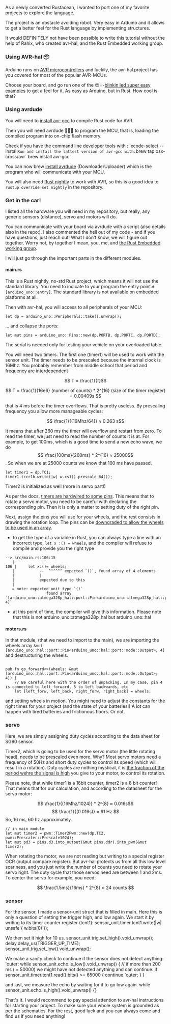 As a newly converted Rustacean, I wanted to port one of my favorite projects to explore the language.

The project is an obstacle avoiding robot. Very easy in Arduino and it allows to get a better feel for the Rust language by implementing structures.

It would DEFINITELY not have been possible to write this tutorial without the help of Rahix, who created avr-hal, and the Rust Embedded working group.

### Using AVR-hal 📦

Arduino runs on [AVR microcontrollers](https://en.wikipedia.org/wiki/AVR_microcontrollers) and luckily, the avr-hal project has you covered for most of the popular AVR-MCUs.

Choose your board, and go run one of the 😉💡-[blinkin led super easy examples](https://github.com/Rahix/avr-hal/blob/master/boards/arduino-uno/examples/uno-blink.rs) to get a feel for it. As easy as Arduino, but in Rust. How cool is that?

### Using avrdude

You will need to [install avr-gcc](https://github.com/osx-cross/homebrew-avr) to compile Rust code for AVR.

Then you will need avrdude 👨🏽‍🔧 to program the MCU, that is, loading the compiled program into on-chip flash memory.

Check if you have the command line developer tools with : ´xcode-select --install`Run and install the lattest version of avr-gcc with:`brew tap osx-cross/avr``brew install avr-gcc`

You can now brew [install avrdude](https://www.nongnu.org/avrdude/user-manual/avrdude_1.html) (DownloaderUploader) which is the program who will communicate with your MCU.

You will also need [Rust nightly](https://doc.rust-lang.org/1.2.0/book/nightly-rust.html) to work with AVR, so this is a good idea to `rustup override set nightly` in the repository.

### Get in the car!

I listed all the hardware you will need in my repository, but really, any generic sensors (distance), servo and motors will do.

You can communicate with your board via avrdude with a script (also details also in the repo:). I also commented the hell out of my code - and if you have questions, just reach out! What I don't know, we will figure out together. Worry not, by together I mean, you, me, and [the Rust Embedded working group](https://matrix.to/#/#rust-embedded:matrix.org).

I will just go through the important parts in the different modules.

#### main.rs

This is a Rust nightly, no-std Rust project, which means it will not use the standard library. You need to indicate to your program the entry point.`#[arduino_uno::entry]`. The standard library is not available on embedded platforms at all.

Then with avr-hal, you will access to all peripherals of your MCU:

```
let dp = arduino_uno::Peripherals::take().unwrap();
```

... and collapse the ports:

```
let mut pins = arduino_uno::Pins::new(dp.PORTB, dp.PORTC, dp.PORTD);
```

The serial is needed only for testing your vehicle on your overloaded table.

You will need two timers. The first one (timer1) will be used to work with the sensor unit. The timer needs to be prescaled because the internal clock is 16Mhz. You probably remember from middle school that period and frequency are interdependent

$$ T = \frac{1}{f}$$

$$ T = \frac{1}{16e6} (number of counts) * 2^{16} (size of the timer register) = 0.00409s $$

that is 4 ms before the timer overflows. That is pretty useless. By prescaling frequency you allow more manageable cycles:

$$ \frac{1}{(16Mhz/64)} ≈ 0.263 s$$

It means that after 260 ms the timer will overflow and restart from zero. To read the timer, we just need to read the number of counts it is at.
For example, to get 100ms, which is a good time to send a new echo wave, we do $$  \frac{100ms}{260ms} * 2^{16} ≈ 25000$$. So when we are at 25000 counts we know that 100 ms have passed.

```
let timer1 = dp.TC1;
timer1.tccr1b.write(|w| w.cs1().prescale_64());

```

Timer2 is initialized as well (more in servo part!)

As per the docs, [timers are hardwired to some pins](https://rahix.github.io/avr-hal/arduino_uno/pwm/index.html). This means that to rotate a servo motor, you need to be careful with declaring the corresponding pin. Then it is only a matter to setting duty of the right pin.

Next, assign the pins you will use for your wheels, and the rest consists in drawing the rotation loop. The pins can be [downgraded to allow the wheels to be used in an array](https://rahix.github.io/avr-hal/atmega328p_hal/port/portd/struct.PD3.html#method.downgrade).

- to get the type of a variable in Rust, you can always type a line with an incorrect type, `let x :() = wheels`, and the compiler will refuse to compile and provide you the right type

```
--> src/main.rs:106:15
   |
106 |     let x:()= wheels;
   |           --  ^^^^^^ expected `()`, found array of 4 elements
   |           |
   |           expected due to this
   |
   = note: expected unit type `()`
                  found array `[arduino_uno::atmega328p_hal::port::Pin<arduino_uno::atmega328p_hal::port::mode::Output>; 4]`
```

- at this point of time, the compiler will give this information. Please note that this is not arduino_uno::atmega328p_hal but arduino_uno::hal

#### motors.rs

In that module, (that we need to import to the main), we are importing the wheels array `&mut [arduino_uno::hal::port::Pin<arduino_uno::hal::port::mode::Output>; 4]` and destructuring the wheels.

```

pub fn go_forward<>(wheels: &mut [arduino_uno::hal::port::Pin<arduino_uno::hal::port::mode::Output>; 4]) {
    // Be careful here with the order of unpacking. In my case, pin 4 is connected to left forward, 5 to left backwards, etc
    let [left_forw, left_back, right_forw, right_back] = wheels;

```

and setting wheels in motion. You might need to adjust the constants for the right times for your project (and the state of your batteries!) A lot can happen with tired batteries and frictionous floors. Or not.

### servo

Here, we are simply assigning duty cycles according to the data sheet for SG90 sensor.

Timer2, which is going to be used for the servo motor (the little rotating head), needs to be prescaled even more. Why? Most servo motors need a frequency of 50Hz and short duty cycles to control its speed (which will result in a rotation). Duty cycles are nothing mystical, it is [the fraction of the period wehre the signal is high](https://en.wikipedia.org/wiki/Duty_cycle) you give to your motor, to control its rotation.

Please note, that while timer1 is a 16bit counter, timer2 is a 8 bit counter! That means that for our calculation, and according to the datasheet for the servo motor:

$$ \frac{1}{(16Mhz/1024)} * 2^{8} ≈ 0.016s$$
$$ \frac{1}{(0.016s)} ≈ 61 Hz $$
So, 16 ms, 60 hz approximately.

```
// in main module
let mut timer2 = pwm::Timer2Pwm::new(dp.TC2, pwm::Prescaler::Prescale1024);
let mut pd3 = pins.d3.into_output(&mut pins.ddr).into_pwm(&mut timer2);
```

When rotating the motor, we are not reading but writing to a special register OCR (output compare register). But avr-hal protects us from all this low level scariness, and you just write the number of counts you need to rotate your servo right.
The duty cycle that those servos need are between 1 and 2ms. To center the servo for example, you need:

$$ \frac{1.5ms}{16ms} * 2^{8} ≈ 24 counts $$

### sensor

For the sensor, I made a sensor-unit struct that is filled in main. Here this is only a question of setting the trigger high, and low again.
We start it by writing to its timer counter register (tcnt1):
sensor_unit.timer.tcnt1.write(|w| unsafe { w.bits(0) });

We then set it high for 10 us.
sensor_unit.trig.set_high().void_unwrap();
delay.delay_us(TRIGGER_UP_TIME);
sensor_unit.trig.set_low().void_unwrap();

We make a sanity check to continue if the sensor does not detect anything:
'outer: while sensor_unit.echo.is_low().void_unwrap() {
// if more than 200 ms ( = 50000) we might have not detected anything and can continue.
if sensor_unit.timer.tcnt1.read().bits() >= 65000 {
continue 'outer;
}
}

and last, we measure the echo by waiting for it to go low again.
while sensor_unit.echo.is_high().void_unwrap() {}

That's it.
I would recommend to pay special attention to avr-hal instructions for starting your project. To make sure your whole system is grounded as per the schematics. For the rest, good luck and you can always come and find us if you need anything!
